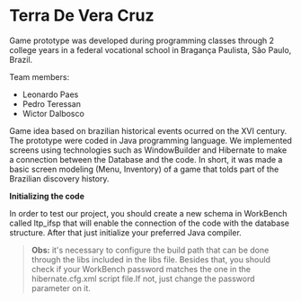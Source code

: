 # Terra De Vera Cruz

Game prototype was developed during programming classes through 2 college years in a federal vocational school in Bragança Paulista, São Paulo, Brazil.

Team members:
- Leonardo Paes
- Pedro Teressan 
- Wictor Dalbosco 

Game idea based on brazilian historical events ocurred on the XVI century. The prototype were coded in Java programming language. We implemented screens using technologies such as WindowBuilder and Hibernate to make a connection between the Database and the code. In short, it was made a basic screen modeling (Menu, Inventory) of a game that tolds part of the Brazilian discovery history.
   
 <b>Initializing the code</b>
 
   In order to test our project, you should create a new schema in WorkBench called ltp_ifsp that will enable the connection
of the code with the database structure. After that just initialize your preferred Java compiler.

> **Obs:** it's necessary to configure the build path that can be done through the libs included in the libs file. Besides that, you should check if your WorkBench password matches the one in the hibernate.cfg.xml script file.If not, just change the password parameter on it.

 
